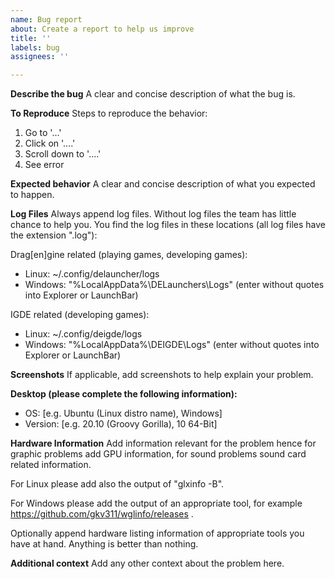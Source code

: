 ```yaml
---
name: Bug report
about: Create a report to help us improve
title: ''
labels: bug
assignees: ''

---
```


**Describe the bug**
A clear and concise description of what the bug is.

**To Reproduce**
Steps to reproduce the behavior:
1. Go to '...'
2. Click on '....'
3. Scroll down to '....'
4. See error

**Expected behavior**
A clear and concise description of what you expected to happen.

**Log Files**
Always append log files. Without log files the team has little chance to help you. You find the log files in these locations (all log files have the extension ".log"):

Drag[en]gine related (playing games, developing games):
- Linux: ~/.config/delauncher/logs
- Windows: "%LocalAppData%\DELaunchers\Logs" (enter without quotes into Explorer or LaunchBar)

IGDE related (developing games):
- Linux: ~/.config/deigde/logs
- Windows: "%LocalAppData%\DEIGDE\Logs" (enter without quotes into Explorer or LaunchBar)

**Screenshots**
If applicable, add screenshots to help explain your problem.

**Desktop (please complete the following information):**
 - OS: [e.g. Ubuntu (Linux distro name), Windows]
 - Version: [e.g. 20.10 (Groovy Gorilla), 10 64-Bit]

**Hardware Information**
Add information relevant for the problem hence for graphic problems add GPU information, for sound problems sound card related information.

For Linux please add also the output of "glxinfo -B".

For Windows please add the output of an appropriate tool, for example https://github.com/gkv311/wglinfo/releases .

Optionally append hardware listing information of appropriate tools you have at hand. Anything is better than nothing.

**Additional context**
Add any other context about the problem here.
